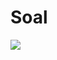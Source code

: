 <h1>Soal</h1>
<img src="![image](https://github.com/kausar-vento/Big-Data/assets/95722158/6bbcf979-d246-4e7c-80c8-970c44fd5b06)"
